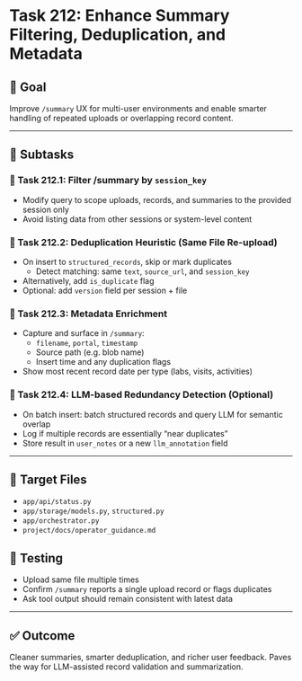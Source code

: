 # Task 212: Enhance Summary Filtering, Deduplication, and Metadata

## 🎯 Goal
Improve `/summary` UX for multi-user environments and enable smarter handling of repeated uploads or overlapping record content.

---

## 🧩 Subtasks

### 🔹 Task 212.1: Filter /summary by `session_key`
- Modify query to scope uploads, records, and summaries to the provided session only
- Avoid listing data from other sessions or system-level content

### 🔹 Task 212.2: Deduplication Heuristic (Same File Re-upload)
- On insert to `structured_records`, skip or mark duplicates
  - Detect matching: same `text`, `source_url`, and `session_key`
- Alternatively, add `is_duplicate` flag
- Optional: add `version` field per session + file

### 🔹 Task 212.3: Metadata Enrichment
- Capture and surface in `/summary`:
  - `filename`, `portal`, `timestamp`
  - Source path (e.g. blob name)
  - Insert time and any duplication flags
- Show most recent record date per type (labs, visits, activities)

### 🔹 Task 212.4: LLM-based Redundancy Detection (Optional)
- On batch insert: batch structured records and query LLM for semantic overlap
- Log if multiple records are essentially “near duplicates”
- Store result in `user_notes` or a new `llm_annotation` field

---

## 📂 Target Files
- `app/api/status.py`
- `app/storage/models.py`, `structured.py`
- `app/orchestrator.py`
- `project/docs/operator_guidance.md`

## 🧪 Testing
- Upload same file multiple times
- Confirm `/summary` reports a single upload record or flags duplicates
- Ask tool output should remain consistent with latest data

---

## ✅ Outcome
Cleaner summaries, smarter deduplication, and richer user feedback. Paves the way for LLM-assisted record validation and summarization.